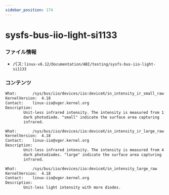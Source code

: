 ```yaml
---
sidebar_position: 174
---
```

# sysfs-bus-iio-light-si1133

### ファイル情報

- パス: `linux-v6.12/Documentation/ABI/testing/sysfs-bus-iio-light-si1133`

### コンテンツ

```txt
What:		/sys/bus/iio/devices/iio:deviceX/in_intensity_ir_small_raw
KernelVersion:	4.18
Contact:	linux-iio@vger.kernel.org
Description:
		Unit-less infrared intensity. The intensity is measured from 1
		dark photodiode. "small" indicate the surface area capturing
		infrared.

What:		/sys/bus/iio/devices/iio:deviceX/in_intensity_ir_large_raw
KernelVersion:	4.18
Contact:	linux-iio@vger.kernel.org
Description:
		Unit-less infrared intensity. The intensity is measured from 4
		dark photodiodes. "large" indicate the surface area capturing
		infrared.

What:		/sys/bus/iio/devices/iio:deviceX/in_intensity_large_raw
KernelVersion:	4.18
Contact:	linux-iio@vger.kernel.org
Description:
		Unit-less light intensity with more diodes.


```
